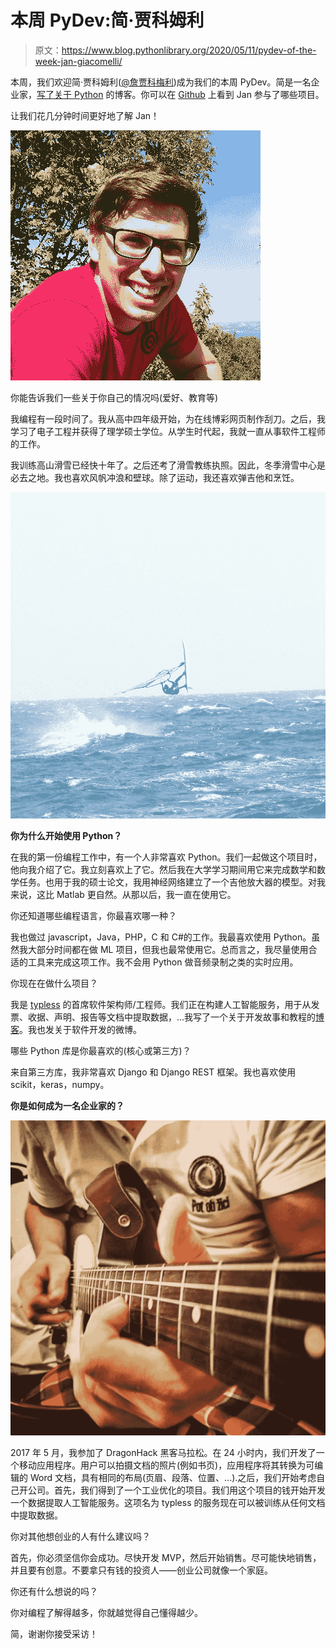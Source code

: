 # 本周 PyDev:简·贾科姆利

> 原文：<https://www.blog.pythonlibrary.org/2020/05/11/pydev-of-the-week-jan-giacomelli/>

本周，我们欢迎简·贾科姆利([@詹贾科梅利](https://twitter.com/jangiacomelli))成为我们的本周 PyDev。简是一名企业家，[写了关于 Python](https://jangiacomelli.com/) 的博客。你可以在 [Github](https://github.com/jangia) 上看到 Jan 参与了哪些项目。

让我们花几分钟时间更好地了解 Jan！

![ Jan Giacomelli](img/b3ad3f739e7ac040eb69eb9745285b39.png)

你能告诉我们一些关于你自己的情况吗(爱好、教育等)

我编程有一段时间了。我从高中四年级开始，为在线博彩网页制作刮刀。之后，我学习了电子工程并获得了理学硕士学位。从学生时代起，我就一直从事软件工程师的工作。

我训练高山滑雪已经快十年了。之后还考了滑雪教练执照。因此，冬季滑雪中心是必去之地。我也喜欢风帆冲浪和壁球。除了运动，我还喜欢弹吉他和烹饪。

![Jan surfing](img/bcd2f9f087ce463482e81a5fd1eae6e8.png)

**你为什么开始使用 Python？**

在我的第一份编程工作中，有一个人非常喜欢 Python。我们一起做这个项目时，他向我介绍了它。我立刻喜欢上了它。然后我在大学学习期间用它来完成数学和数学任务。也用于我的硕士论文，我用神经网络建立了一个吉他放大器的模型。对我来说，这比 Matlab 更自然。从那以后，我一直在使用它。

你还知道哪些编程语言，你最喜欢哪一种？

我也做过 javascript，Java，PHP，C 和 C#的工作。我最喜欢使用 Python。虽然我大部分时间都在做 ML 项目，但我也最常使用它。总而言之，我尽量使用合适的工具来完成这项工作。我不会用 Python 做音频录制之类的实时应用。

你现在在做什么项目？

我是 [typless](https://typless.com/) 的首席软件架构师/工程师。我们正在构建人工智能服务，用于从发票、收据、声明、报告等文档中提取数据，...我写了一个关于开发故事和教程的[博客](https://jangiacomelli.com/)。我也发关于软件开发的微博。

哪些 Python 库是你最喜欢的(核心或第三方)？

来自第三方库，我非常喜欢 Django 和 Django REST 框架。我也喜欢使用 scikit，keras，numpy。

**你是如何成为一名企业家的？**

![Jan on guitar](img/08cca1172ec7b747defcf903c2e32bc7.png)

2017 年 5 月，我参加了 DragonHack 黑客马拉松。在 24 小时内，我们开发了一个移动应用程序。用户可以拍摄文档的照片(例如书页)，应用程序将其转换为可编辑的 Word 文档，具有相同的布局(页眉、段落、位置、...).之后，我们开始考虑自己开公司。首先，我们得到了一个工业优化的项目。我们用这个项目的钱开始开发一个数据提取人工智能服务。这项名为 typless 的服务现在可以被训练从任何文档中提取数据。

你对其他想创业的人有什么建议吗？

首先，你必须坚信你会成功。尽快开发 MVP，然后开始销售。尽可能快地销售，并且要有创意。不要拿只有钱的投资人——创业公司就像一个家庭。

你还有什么想说的吗？

你对编程了解得越多，你就越觉得自己懂得越少。

简，谢谢你接受采访！